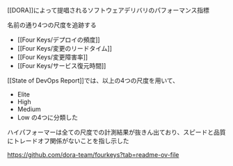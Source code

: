 [[DORA]]によって提唱されるソフトウェアデリバリのパフォーマンス指標

名前の通り4つの尺度を追跡する

- [[Four Keys/デプロイの頻度]]
- [[Four Keys/変更のリードタイム]]
- [[Four Keys/変更障害率]]
- [[Four Keys/サービス復元時間]]

[[State of DevOps Report]]では、以上の4つの尺度を用いて、
- Elite
- High
- Medium
- Low
の4つに分類した

ハイパフォーマーは全ての尺度での計測結果が抜きん出ており、スピードと品質にトレードオフ関係がないことを指し示した

<https://github.com/dora-team/fourkeys?tab=readme-ov-file>